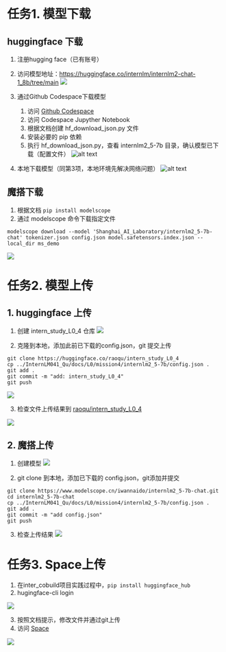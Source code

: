 # 任务1. 模型下载

## huggingface 下载

1. 注册hugging face（已有账号）
2. 访问模型地址：https://huggingface.co/internlm/internlm2-chat-1_8b/tree/main
![](imgs/internlm_hfmodel.jpg)

3. 通过Github Codespace下载模型

    1. 访问 [Github Codespace](https://github.com/codespaces)
    2. 访问 Codespace Jupyther Notebook
    3. 根据文档创建 hf_download_json.py 文件
    4. 安装必要的 pip 依赖
    5. 执行 hf_download_json.py，查看 internlm2_5-7b 目录，确认模型已下载（配置文件）
![alt text](imgs/image.png)

4. 本地下载模型（同第3项，本地环境先解决网络问题）
![alt text](imgs/image-1.png)

## 魔搭下载

1. 根据文档 `pip install modelscope`
2. 通过 modelscope 命令下载指定文件
```
modelscope download --model 'Shanghai_AI_Laboratory/internlm2_5-7b-chat' tokenizer.json config.json model.safetensors.index.json --local_dir ms_demo
```

![](imgs/image-12.png)


# 任务2. 模型上传

## 1. huggingface 上传

1. 创建 intern_study_L0_4 仓库
![](imgs/image-6.png)

2. 克隆到本地，添加此前已下载的config.json，git 提交上传
```
git clone https://huggingface.co/raoqu/intern_study_L0_4
cp ../InternLM041_Qu/docs/L0/mission4/internlm2_5-7b/config.json .
git add .
git commit -m "add: intern_study_L0_4"
git push
```

![](imgs/image-7.png)

3. 检查文件上传结果到 [raoqu/intern_study_L0_4](https://huggingface.co/raoqu/intern_study_L0_4/tree/main)

![](imgs/image-8.png)

## 2. 魔搭上传

1. 创建模型
![](imgs/image-13.png)

2. git clone 到本地，添加已下载的 config.json，git添加并提交
```
git clone https://www.modelscope.cn/iwannaido/internlm2_5-7b-chat.git
cd internlm2_5-7b-chat
cp ../InternLM041_Qu/docs/L0/mission4/internlm2_5-7b/config.json .
git add .
git commit -m "add config.json"
git push
```

3. 检查上传结果
![](imgs/image-14.png)


# 任务3. Space上传

1. 在inter_cobuild项目实践过程中，`pip install huggingface_hub`
2. hugingface-cli login

![](imgs/image-5.png)

3. 按照文档提示，修改文件并通过git上传
4. 访问 [Space](https://huggingface.co/spaces/raoqu/intern_cobuild)

![](imgs/image-10.png)